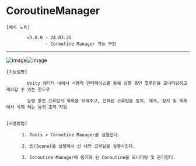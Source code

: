 # CoroutineManager
    [패치 노트]
                           
            v1.0.0 - 24.03.25
                   - Coroutine Manager 기능 구현

------------------------------------------------------------------------------------
![image](https://github.com/kastro723/CoroutineManager/assets/55536937/b0642da3-04f2-4655-b047-933297530d35)![image](https://github.com/kastro723/CoroutineManager/assets/55536937/ff6c7222-1edc-4994-ba8a-3fe230c6ae81)

    [기능설명]
    
            Unity 에디터 내에서 사용자 인터페이스를 통해 실행 중인 코루틴을 모니터링하고 제어할 수 있는 윈도우
    
            실행 중인 코루틴의 목록을 보여주고, 선택된 코루틴을 정지, 재개, 정지 및 목록에서 삭제 하는 등의 조작 지원


    [사용방법]
    
          1. Tools > Coroutine Manager를 실행한다.
    
          2. 씬(Scene)을 실행해서 씬 내의 코루틴을 실행시킨다.

          3. Coroutine Manager에 동기화 된 Coroutine을 모니터링 및 관리한다.


